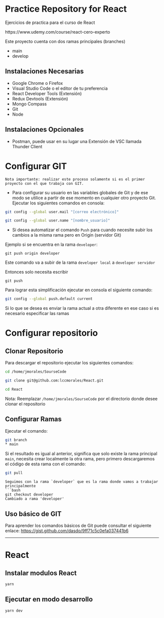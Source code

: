 # Practice Repository for React

Ejercicios de practica para el curso de React
<p>https://www.udemy.com/course/react-cero-experto</p>

Este proyecto cuenta con dos ramas principales (branches)
- main
- develop

## Instalaciones Necesarias
- Google Chrome o Firefox
- Visual Studio Code o el editor de tu preferencia
- React Developer Tools (Extensión)
- Redux Devtools (Extensión)
- Mongo Compass
- Git
- Node

## Instalaciones Opcionales
- Postman, puede usar en su lugar una Extensión de VSC llamada Thunder Client

# Configurar GIT
`Nota importante: realizar este proceso solamente si es el primer proyecto con el que trabaja con GIT.` 

- Para configurar su usuario en las variables globales de Git y de ese modo se utilice a partir de ese momento en cualquier otro proyecto Git.
Ejecutar los siguientes comandos en consola:
```bash
git config --global user.mail "[correo electrónico]"
```
```bash
git config --global user.name "[nombre_usuario]"
```

- Si desea automatizar el comando `Push` para cuando necesite subir los cambios a la misma rama pero en Origin (servidor Git)

Ejemplo si se encuentra en la rama `developer`:
```
git push origin developer
```
Este comando va a subir de la rama `developer local` a `developer servidor`

Entonces solo necesita escribir
```
git push
```
Para lograr esta simplificación ejecutar en consola el siguiente comando:
```bash
git config --global push.default current
```
Si lo que se desea es enviar la rama actual a otra diferente en ese caso si es necesario especificar las ramas

# Configurar repositorio
## Clonar Repositorio

Para descargar el repositorio ejecutar los siguientes comandos:
```bash
cd /home/jmorales/SourseCode
```
```bash
git clone git@github.com:lccmorales/React.git
```
```bash
cd React
```
Nota: Reemplazar `/home/jmorales/SourseCode` por el directorio donde desee clonar el repositorio

## Configurar Ramas
Ejecutar el comando:
```bash
git branch
* main
```

Si el resultado es igual al anterior, significa que solo existe la rama principal `main`, necesita crear localmente la otra rama, pero primero descargaremos el código de esta rama con el comando: 
```bash
git pull
```

```
Seguimos con la rama `developer` que es la rama donde vamos a trabajar principalmente
```bash
git checkout developer
Cambiado a rama 'developer'
```


## Uso básico de  GIT

Para aprender los comandos básicos de Git puede consultar el siguiente enlace:
https://gist.github.com/dasdo/9ff71c5c0efa037441b6


- - -
# React
## Instalar modulos React

```bash
yarn
```

## Ejecutar en modo desarrollo
```bash
yarn dev
```